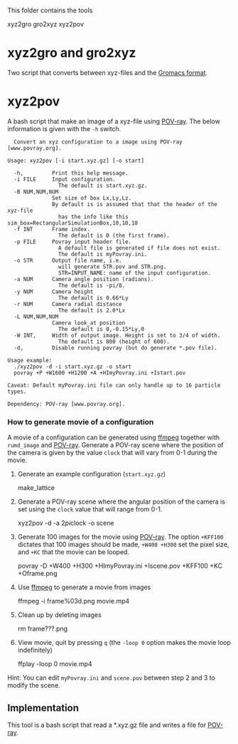 This folder contains the tools

   xyz2gro
   gro2xyz
   xyz2pov

xyz2gro and gro2xyz
===========================
Two script that converts between xyz-files and the [Gromacs format](http://manual.gromacs.org/current/online/gro.html).

xyz2pov
===========================

A bash script that make an image of a xyz-file using [POV-ray](www.povray.org).
The below information is given with the `-h` switch. 

```
  Convert an xyz configuration to a image using POV-ray [www.povray.org].

Usage: xyz2pov [-i start.xyz.gz] [-o start]

  -h,         Print this help message.
  -i FILE     Input configuration.
                The default is start.xyz.gz.
  -B NUM,NUM,NUM
              Set size of box Lx,Ly,Lz.
              By default is is assumed that that the header of the xyz-file
                has the info like this sim_box=RectangularSimulationBox,10,10,10 
  -f INT      Frame index.
                The default is 0 (the first frame).
  -p FILE     Povray input header file.
                A default file is generated if file does not exist.
                The default is myPovray.ini.
  -o STR      Output file name, i.e.
                will generate STR.pov and STR.png.
                STR=INPUT_NAME: name of the input configuration.
  -a NUM      Camera angle position (radians).
                The default is -pi/8.
  -y NUM      Camera height
                The default is 0.66*Ly
  -r NUM      Camera radial distance
                The default is 2.0*Lx
  -L NUM,NUM,NUM
              Camera look_at position
                The default is 0,-0.15*Ly,0
  -W INT,     Width of output image. Height is set to 3/4 of width.
                The default is 800 (height of 600).
  -d,         Disable running povray (but do generate *.pov file).

Usage example:
  ./xyz2pov -d -i start.xyz.gz -o start
  povray +P +W1600 +H1200 +A +HImyPovray.ini +Istart.pov

Caveat: Default myPovray.ini file can only handle up to 16 particle types. 

Dependency: POV-ray [www.povray.org].
```


### How to generate movie of a configuration

A movie of a configuration can be generated using [ffmpeg](http://www.ffmpeg.org/)
together with `rumd_image` and [POV-ray](http://www.povray.org/). Generate a POV-ray
scene where the position of the camera is given by the value `clock` that will vary 
from 0-1 during the movie.

1. Generate an example configuration (`start.xyz.gz`)

    make_lattice

2. Generate a POV-ray scene where the angular position of the camera
   is set using the `clock` value that will range from 0-1.

    xyz2pov -d -a 2*pi*clock -o scene

3. Generate 100 images for the movie using [POV-ray](http://www.povray.org/). 
   The option `+KFF100` dictates that 100 images should be made,
   `+W400 +H300` set the pixel size, and `+KC` that the movie can be looped.

    povray -D +W400 +H300 +HImyPovray.ini +Iscene.pov +KFF100 +KC +Oframe.png

4. Use [ffmpeg](https://www.ffmpeg.org/) to generate a movie from images

    ffmpeg -i frame%03d.png movie.mp4

5. Clean up by deleting images

    rm frame???.png

6. View movie, quit by pressing `q` (the `-loop 0` option makes the movie loop indefinitely)

    ffplay -loop 0 movie.mp4

Hint: You can edit `myPovray.ini` and `scene.pov` between step 2 and 3 to modify the scene.

Implementation
-----------------------
This tool is a bash script that read a *.xyz.gz file
and writes a file for [POV-ray](http://www.povray.org/).

